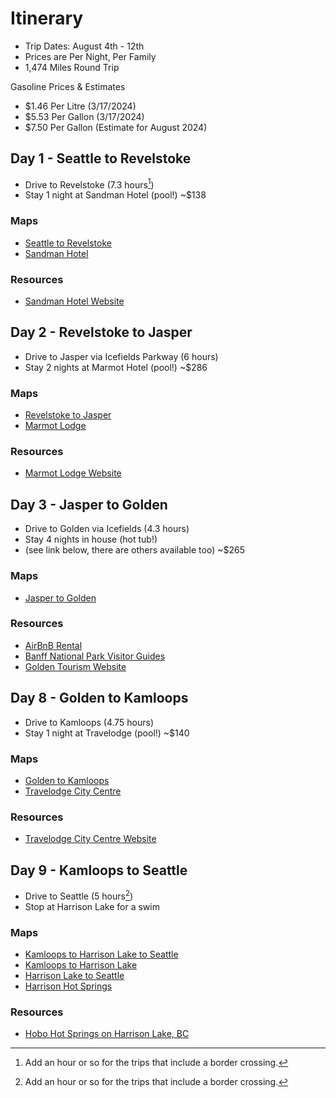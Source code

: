 # Itinerary

- Trip Dates: August 4th - 12th
- Prices are Per Night, Per Family
- 1,474 Miles Round Trip

Gasoline Prices & Estimates

- \$1.46 Per Litre (3/17/2024)
- \$5.53 Per Gallon (3/17/2024)
- \$7.50 Per Gallon (Estimate for August 2024)

## Day 1 - Seattle to Revelstoke

- Drive to Revelstoke (7.3 hours[^1])
- Stay 1 night at Sandman Hotel (pool!) ~\$138

### Maps

- [Seattle to Revelstoke](https://maps.app.goo.gl/oR3bU1x9EXumRRE48)
- [Sandman Hotel](https://maps.app.goo.gl/fcfT1ZvVS8FMVPiF8)

### Resources

- [Sandman Hotel Website](https://www.sandmanhotels.com/revelstoke)

## Day 2 - Revelstoke to Jasper

- Drive to Jasper via Icefields Parkway (6 hours)
- Stay 2 nights at Marmot Hotel (pool!) ~\$286

### Maps

- [Revelstoke to Jasper](https://maps.app.goo.gl/9qcN4aFQMHHiByCF7)
- [Marmot Lodge](https://maps.app.goo.gl/5gU1pQNSb7h4HHaJ9)

### Resources

- [Marmot Lodge Website](https://www.banffjaspercollection.com/hotels/marmot-lodge/)

## Day 3 - Jasper to Golden

- Drive to Golden via Icefields (4.3 hours)
- Stay 4 nights in house (hot tub!)
- (see link below, there are others available too) ~\$265

### Maps

- [Jasper to Golden](https://maps.app.goo.gl/9yRXjwqb6Spwzms3A)

### Resources

- [AirBnB Rental](https://www.airbnb.com/rooms/35375517?check_in=2024-08-07&check_out=2024-08-11&adults=16&children=0&infants=0)
- [Banff National Park Visitor Guides](https://parks.canada.ca/pn-np/ab/banff/visit/brochures)
- [Golden Tourism Website](https://www.tourismgolden.com/)

## Day 8 - Golden to Kamloops

- Drive to Kamloops (4.75 hours)
- Stay 1 night at Travelodge (pool!) ~\$140

### Maps

- [Golden to Kamloops](https://maps.app.goo.gl/9sgiYtW9ENmhaG4x7)
- [Travelodge City Centre](https://maps.app.goo.gl/Bw2hGNgDUVKoBjMC7)

### Resources

- [Travelodge City Centre Website](https://www.wyndhamhotels.com/en-ca/travelodge/kamloops-british-columbia/travelodge-kamloops/overview)

## Day 9 - Kamloops to Seattle

- Drive to Seattle (5 hours[^1])
- Stop at Harrison Lake for a swim

[^2]: Add an hour or so for the trips that include a border crossing.

### Maps

- [Kamloops to Harrison Lake to Seattle](https://maps.app.goo.gl/w54F7KZQrRhP6eLC9)
- [Kamloops to Harrison Lake](https://maps.app.goo.gl/dZjthMEU4iapWrJN7)
- [Harrison Lake to Seattle](https://maps.app.goo.gl/ScSqfNgVQfQW3W3S7)
- [Harrison Hot Springs](https://maps.app.goo.gl/uG3YFn7kW8t6SiHM7)

### Resources

- [Hobo Hot Springs on Harrison Lake, BC](https://www.adventurewiththetwin.com/post/hobo-hot-springs-in-harrison-bc)

[^1]: Add an hour or so for the trips that include a border crossing.
